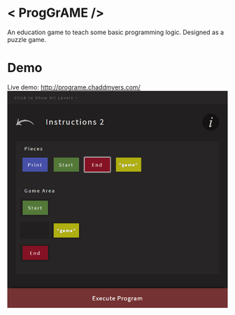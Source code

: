 # < ProgGrAME /> 
An education game to teach some basic programming logic. Designed as a puzzle game.

# Demo
Live demo: http://programe.chaddmyers.com/
![Alt text](/images/programe-example.jpg?raw=true "Example Level")